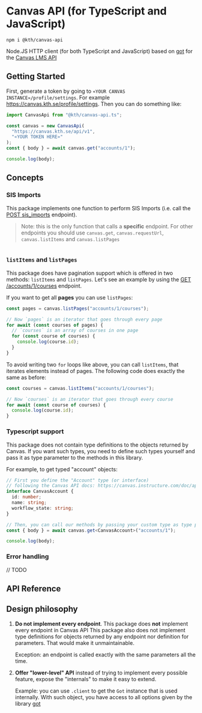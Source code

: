 # Canvas API (for TypeScript and JavaScript)

```shell
npm i @kth/canvas-api
```

Node.JS HTTP client (for both TypeScript and JavaScript) based on [got](https://github.com/sindresorhus/got) for the [Canvas LMS API](https://canvas.instructure.com/doc/api/)

## Getting Started

First, generate a token by going to `«YOUR CANVAS INSTANCE»/profile/settings`. For example https://canvas.kth.se/profile/settings. Then you can do something like:

```js
import CanvasApi from "@kth/canvas-api.ts";

const canvas = new CanvasApi(
  "https://canvas.kth.se/api/v1",
  "«YOUR TOKEN HERE»"
);
const { body } = await canvas.get("accounts/1");

console.log(body);
```

## Concepts

### SIS Imports

This package implements one function to perform SIS Imports (i.e. call the [POST sis_imports] endpoint).

> Note: this is the only function that calls a **specific** endpoint. For other endpoints you should use `canvas.get`, `canvas.requestUrl`, `canvas.listItems` and `canvas.listPages`

```ts

```

[post sis_imports]: https://canvas.instructure.com/doc/api/sis_imports.html#method.sis_imports_api.create

### `listItems` and `listPages`

This package does have pagination support which is offered in two methods: `listItems` and `listPages`. Let's see an example by using the [GET /accounts/1/courses] endpoint.

If you want to get all **pages** you can use `listPages`:

```js
const pages = canvas.listPages("accounts/1/courses");

// Now `pages` is an iterator that goes through every page
for await (const courses of pages) {
  // `courses` is an array of courses in one page
  for (const course of courses) {
    console.log(course.id);
  }
}
```

To avoid writing two `for` loops like above, you can call `listItems`, that iterates elements instead of pages. The following code does exactly the same as before:

```js
const courses = canvas.listItems("accounts/1/courses");

// Now `courses` is an iterator that goes through every course
for await (const course of courses) {
  console.log(course.id);
}
```

[get /accounts/1/courses]: https://canvas.instructure.com/doc/api/accounts.html#method.accounts.courses_api

### Typescript support

This package does not contain type definitions to the objects returned by Canvas. If you want such types, you need to define such types yourself and pass it as type parameter to the methods in this library.

For example, to get typed "account" objects:

```ts
// First you define the "Account" type (or interface)
// following the Canvas API docs: https://canvas.instructure.com/doc/api/accounts.html
interface CanvasAccount {
  id: number;
  name: string;
  workflow_state: string;
}

// Then, you can call our methods by passing your custom type as type parameter
const { body } = await canvas.get<CanvasAccount>("accounts/1");

console.log(body);
```

### Error handling

// TODO

## API Reference

## Design philosophy

1. **Do not implement every endpoint**. This package does **not** implement every endpoint in Canvas API This package also does not implement type definitions for objects returned by any endpoint nor definition for parameters. That would make it unmaintainable.

   Exception: an endpoint is called exactly with the same parameters all the time.

2. **Offer "lower-level" API** instead of trying to implement every possible feature, expose the "internals" to make it easy to extend.

   Example: you can use `.client` to get the `Got` instance that is used internally. With such object, you have access to all options given by the library [got](https://github.com/sindresorhus/got)

#
